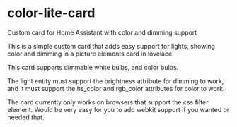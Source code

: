 # color-lite-card
Custom card for Home Assistant with color and dimming support

This is a simple custom card that adds easy support for lights, showing color and dimming in a picture elements card in lovelace.


This card supports dimmable white bulbs, and color bulbs.

The light entity must support the brightness attribute for dimming to work, and it must support the hs_color and rgb_color attributes for color to work.
 
The card currently only works on browsers that support the css filter element.  Would be very easy for you to add webkit support if you wanted or needed that.
